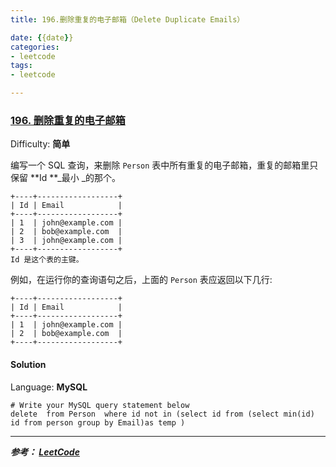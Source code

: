 ```yaml
---
title: 196.删除重复的电子邮箱（Delete Duplicate Emails）

date: {{date}}
categories:
- leetcode
tags:
- leetcode

---
```

### [196\. 删除重复的电子邮箱](https://leetcode-cn.com/problems/delete-duplicate-emails/)

Difficulty: **简单**


编写一个 SQL 查询，来删除 `Person` 表中所有重复的电子邮箱，重复的邮箱里只保留 **Id **_最小 _的那个。

```
+----+------------------+
| Id | Email            |
+----+------------------+
| 1  | john@example.com |
| 2  | bob@example.com  |
| 3  | john@example.com |
+----+------------------+
Id 是这个表的主键。
```

例如，在运行你的查询语句之后，上面的 `Person` 表应返回以下几行:

```
+----+------------------+
| Id | Email            |
+----+------------------+
| 1  | john@example.com |
| 2  | bob@example.com  |
+----+------------------+
```


#### Solution

Language: **MySQL**

```mysql
​# Write your MySQL query statement below
delete  from Person  where id not in (select id from (select min(id) id from person group by Email)as temp )

```

---
***参考：
[LeetCode](https://leetcode-cn.com/problems/delete-duplicate-emails/)***
